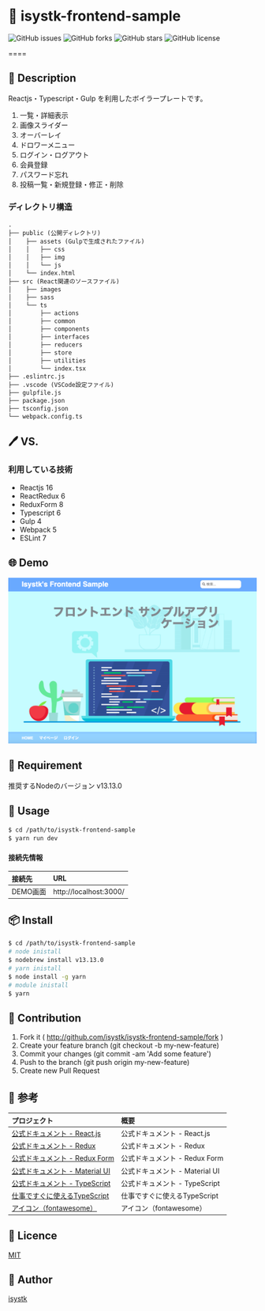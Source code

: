 # 🌙 isystk-frontend-sample

![GitHub issues](https://img.shields.io/github/issues/isystk/isystk-frontend-sample)
![GitHub forks](https://img.shields.io/github/forks/isystk/isystk-frontend-sample)
![GitHub stars](https://img.shields.io/github/stars/isystk/isystk-frontend-sample)
![GitHub license](https://img.shields.io/github/license/isystk/isystk-frontend-sample)

====

## 📗 Description

Reactjs・Typescript・Gulp を利用したボイラープレートです。
1. 一覧・詳細表示
2. 画像スライダー
3. オーバーレイ
4. ドロワーメニュー
5. ログイン・ログアウト
6. 会員登録
7. パスワード忘れ
8. 投稿一覧・新規登録・修正・削除

### ディレクトリ構造
```
.
├── public (公開ディレクトリ)
│    ├── assets (Gulpで生成されたファイル)
│    │   ├── css
│    │   ├── img
│    │   └── js
│    └── index.html
├── src (React関連のソースファイル)
│    ├── images
│    ├── sass
│    └── ts
│        ├── actions
│        ├── common
│        ├── components
│        ├── interfaces
│        ├── reducers
│        ├── store
│        ├── utilities
│        └── index.tsx
├── .eslintrc.js
├── .vscode (VSCode設定ファイル)
├── gulpfile.js
├── package.json
├── tsconfig.json
└── webpack.config.ts
```

## 🖊️ VS. 

### 利用している技術
- Reactjs 16
- ReactRedux 6
- ReduxForm 8
- Typescript 6
- Gulp 4
- Webpack 5
- ESLint 7

## 🌐 Demo

![DEMO](./demo.jpg "DEMO")

## 🎨 Requirement

推奨するNodeのバージョン v13.13.0

## 💬 Usage

```bash
$ cd /path/to/isystk-frontend-sample
$ yarn run dev
```

#### 接続先情報

| 接続先| URL|
| :-----| :---------------------------------------|
| DEMO画面| http://localhost:3000/|

## 📦 Install

```bash
$ cd /path/to/isystk-frontend-sample
# node inistall
$ nodebrew install v13.13.0
# yarn inistall
$ node install -g yarn
# module inistall
$ yarn
```

## 🔧 Contribution

1. Fork it ( http://github.com/isystk/isystk-frontend-sample/fork )
2. Create your feature branch (git checkout -b my-new-feature)
3. Commit your changes (git commit -am 'Add some feature')
4. Push to the branch (git push origin my-new-feature)
5. Create new Pull Request

## 🔗 参考

| プロジェクト| 概要|
| :---------------------------------------| :-------------------------------|
| [公式ドキュメント - React.js](https://ja.reactjs.org/docs/getting-started.html)| 公式ドキュメント - React.js|
| [公式ドキュメント - Redux](https://redux.js.org/api/api-reference)| 公式ドキュメント - Redux|
| [公式ドキュメント - Redux Form](https://redux-form.com/8.3.0/docs/api/)| 公式ドキュメント - Redux Form|
| [公式ドキュメント - Material UI](https://material-ui.com/ja/getting-started/usage/)| 公式ドキュメント - Material UI|
| [公式ドキュメント - TypeScript](https://www.typescriptlang.org/docs/home)| 公式ドキュメント - TypeScript|
| [仕事ですぐに使えるTypeScript](https://future-architect.github.io/typescript-guide/)| 仕事ですぐに使えるTypeScript|
| [アイコン（fontawesome）](https://fontawesome.com/icons?d=gallery)| アイコン（fontawesome）|

## 🎫 Licence

[MIT](https://github.com/isystk/isystk-frontend-sample/blob/master/LICENSE)

## 👀 Author

[isystk](https://github.com/isystk)
